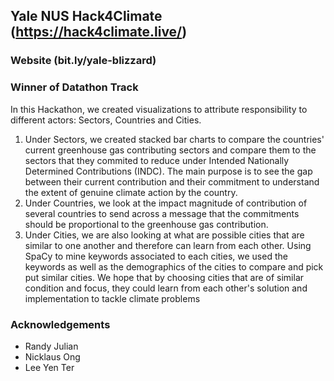 ## Yale NUS Hack4Climate (https://hack4climate.live/)
### Website (bit.ly/yale-blizzard)
### Winner of Datathon Track

In this Hackathon, we created visualizations to attribute responsibility to different actors: Sectors, Countries and Cities. 
1. Under Sectors, we created stacked bar charts to compare the countries' current greenhouse gas contributing sectors and compare them to the sectors that they commited to reduce under Intended Nationally Determined Contributions (INDC). The main purpose is to see the gap between their current contribution and their commitment to understand the extent of genuine climate action by the country. 
2. Under Countries, we look at the impact magnitude of contribution of several countries to send across a message that the commitments should be proportional to the greenhouse gas contribution. 
3. Under Cities, we are also looking at what are possible cities that are similar to one another and therefore can learn from each other. Using SpaCy to mine keywords associated to each cities, we used the keywords as well as the demographics of the cities to compare and pick put similar cities. We hope that by choosing cities that are of similar condition and focus, they could learn from each other's solution and implementation to tackle climate problems

### Acknowledgements
* Randy Julian
* Nicklaus Ong
* Lee Yen Ter
